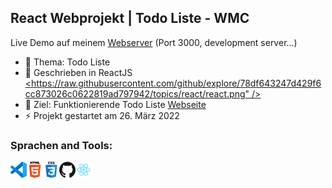 ## React Webprojekt | Todo Liste - WMC

Live Demo auf meinem [Webserver](http://45.93.249.217:3000/) (Port 3000, development server...)

- 🔭 Thema: Todo Liste
- 🌱 Geschrieben in ReactJS [<https://raw.githubusercontent.com/github/explore/78df643247d429f6cc873026c0622819ad797942/topics/react/react.png" />](https://developer.mozilla.org/en-US/docs/Web/HTML) 
- 🥅 Ziel: Funktionierende Todo Liste [Webseite](http://45.93.249.217:3000/) 
- ⚡ Projekt gestartet am 26. März 2022

### Sprachen and Tools:

[<img align="left" alt="Visual Studio Code" width="26px" src="https://raw.githubusercontent.com/github/explore/80688e429a7d4ef2fca1e82350fe8e3517d3494d/topics/visual-studio-code/visual-studio-code.png" />](https://code.visualstudio.com/)
[<img align="left" alt="HTML5" width="26px" src="https://raw.githubusercontent.com/github/explore/80688e429a7d4ef2fca1e82350fe8e3517d3494d/topics/html/html.png" />](https://developer.mozilla.org/en-US/docs/Web/HTML)
[<img align="left" alt="CSS3" width="26px" src="https://raw.githubusercontent.com/github/explore/80688e429a7d4ef2fca1e82350fe8e3517d3494d/topics/css/css.png" />](https://developer.mozilla.org/en-US/docs/Web/CSS)
[<img align="left" alt="GitHub" width="26px" src="https://raw.githubusercontent.com/github/explore/78df643247d429f6cc873026c0622819ad797942/topics/github/github.png" />](https://github.com/)
[<img align="left" alt="ReactJS" width="26px" src="https://raw.githubusercontent.com/github/explore/78df643247d429f6cc873026c0622819ad797942/topics/react/react.png" />](https://reactjs.org/)

<br />
<br />